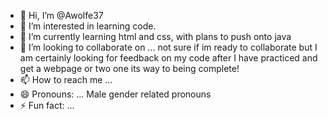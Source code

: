 - 👋 Hi, I’m @Awolfe37
- 👀 I’m interested in learning code.
- 🌱 I’m currently learning html and css, with plans to push onto java
- 💞️ I’m looking to collaborate on ... not sure if im ready to collaborate but I am certainly looking for feedback on my code after I have practiced and get a webpage or two one its way to being complete!
- 📫 How to reach me ... 
- 😄 Pronouns: ... Male gender related pronouns
- ⚡ Fun fact: ... 

<!---
Awolfe37/Awolfe37 is a ✨ special ✨ repository because its `README.md` (this file) appears on your GitHub profile.
You can click the Preview link to take a look at your changes.
--->
